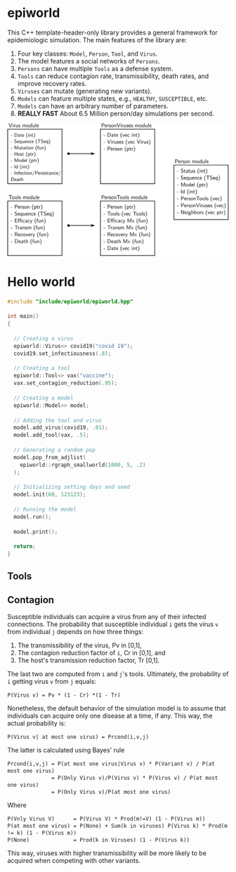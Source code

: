 # epiworld

This C++ template-header-only library provides a general framework for epidemiologic simulation. The main features of the library are:

  1. Four key classes: `Model`, `Person`, `Tool`, and `Virus`.
  2. The model features a social networks of `Persons`.
  3. `Persons` can have multiple `Tools` as a defense system.
  4. `Tools` can reduce contagion rate, transmissibility, death rates, and improve recovery rates.
  5. `Viruses` can mutate (generating new variants).
  6. `Models` can feature multiple states, e.g., `HEALTHY`, `SUSCEPTIBLE`, etc.
  7. `Models` can have an arbitrary number of parameters.
  8. **REALLY FAST** About 6.5 Million person/day simulations per second.

<img src="contents.svg">

# Hello world

```cpp
#include "include/epiworld/epiworld.hpp"

int main()
{

  // Creating a virus
  epiworld::Virus<> covid19("covid 19");
  covid19.set_infectiousness(.8);
  
  // Creating a tool
  epiworld::Tool<> vax("vaccine");
  vax.set_contagion_reduction(.95);

  // Creating a model
  epiworld::Model<> model;

  // Adding the tool and virus
  model.add_virus(covid19, .01);
  model.add_tool(vax, .5);

  // Generating a random pop
  model.pop_from_adjlist(
    epiworld::rgraph_smallworld(1000, 5, .2)
  );

  // Initializing setting days and seed
  model.init(60, 123123);

  // Running the model
  model.run();

  model.print();

  return;
}

```

## Tools

## Contagion

Susceptible individuals can acquire a virus from any of their infected connections. The probability that susceptible individual `i` gets the virus `v` from individual `j` depends on how three things:

1. The transmissibility of the virus, Pv in [0,1],
2. The contagion reduction factor of `i`, Cr in [0,1], and
3. The host's transmission reduction factor, Tr [0,1].

The last two are computed from `i` and `j`'s tools. Ultimately, the probability of `i` getting virus `v` from `j` equals:

```
P(Virus v) = Pv * (1 - Cr) *(1 - Tr) 
```

Nonetheless, the default behavior of the simulation model is to assume that individuals can acquire only one disease at a time, if any. This way, the actual probability is:

```
P(Virus v| at most one virus) = Prcond(i,v,j)
```

The latter is calculated using Bayes' rule

```
Prcond(i,v,j) = P(at most one virus|Virus v) * P(Variant v) / P(at most one virus)
              = P(Only Virus v)/P(Virus v) * P(Virus v) / P(at most one virus)
              = P(Only Virus v)/P(at most one virus)
```

Where

```
P(Vnly Virus V)      = P(Virus V) * Prod(m!=V) (1 - P(Virus m))
P(at most one virus) = P(None) + Sum(k in viruses) P(Virus k) * Prod(m != k) (1 - P(Virus m))
P(None)              = Prod(k in Viruses) (1 - P(Virus k))
```

This way, viruses with higher transmissibility will be more likely to be acquired when competing with other variants.
